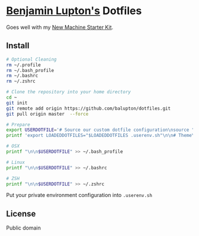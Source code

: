 # [Benjamin Lupton's](http://balupton.com) Dotfiles

Goes well with my [New Machine Starter Kit](https://gist.github.com/balupton/5259595).


## Install

``` bash
# Optional Cleaning
rm ~/.profile
rm ~/.bash_profile
rm ~/.bashrc
rm ~/.zshrc

# Clone the repository into your home directory
cd ~
git init
git remote add origin https://github.com/balupton/dotfiles.git
git pull origin master  --force

# Prepare
export USERDOTFILE='# Source our custom dotfile configuration\nsource "$HOME/.user.sh"'
printf 'export LOADEDDOTFILES="$LOADEDDOTFILES .userenv.sh"\n\n# Theme\nexport THEME="baltheme"' >> ~/.userenv.sh

# OSX
printf "\n\n$USERDOTFILE" >> ~/.bash_profile

# Linux
printf "\n\n$USERDOTFILE" >> ~/.bashrc

# ZSH
printf "\n\n$USERDOTFILE" >> ~/.zshrc
```

Put your private environment configuration into `.userenv.sh`


## License

Public domain

